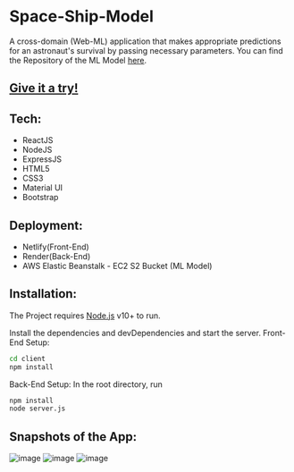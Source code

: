 # Space-Ship-Model
A cross-domain (Web-ML) application that makes appropriate predictions for an astronaut's survival by passing necessary parameters. You can find the Repository of the ML Model [here](https://github.com/abhishekmani12/Model_as_API).
## [Give it a try!](https://space-ship-model.netlify.app/)

## Tech:
- ReactJS
- NodeJS
- ExpressJS
- HTML5
- CSS3
- Material UI
- Bootstrap

## Deployment:
- Netlify(Front-End)
- Render(Back-End)
- AWS Elastic Beanstalk - EC2 S2 Bucket (ML Model)

## Installation:

The Project requires [Node.js](https://nodejs.org/) v10+ to run.

Install the dependencies and devDependencies and start the server.
Front-End Setup:

```sh
cd client
npm install
```


Back-End Setup:
In the root directory, run
```sh
npm install
node server.js
```

## Snapshots of the App:
![image](https://user-images.githubusercontent.com/89148170/213921618-7abc42fd-f680-4c27-a2ea-d0f473ed008c.png)
![image](https://user-images.githubusercontent.com/89148170/213921666-2265f10d-aaf2-46fe-975e-35887a2977c4.png)
![image](https://user-images.githubusercontent.com/89148170/213921692-691bd2a4-01a7-4c56-b3c9-736a0d3828d6.png)
